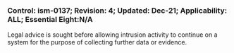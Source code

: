 ### Control: ism-0137; Revision: 4; Updated: Dec-21; Applicability: ALL; Essential Eight:N/A
<p>Legal advice is sought before allowing intrusion activity to continue on a system for the purpose of collecting further data or evidence.</p>